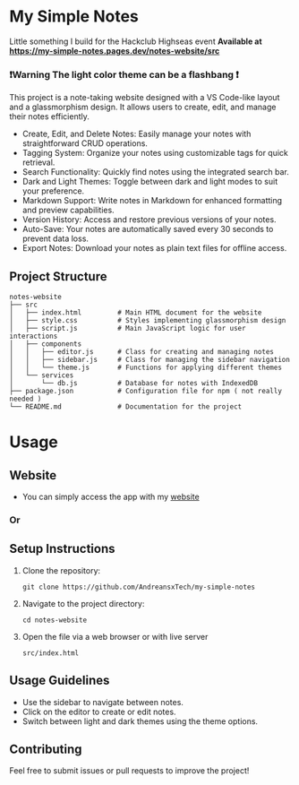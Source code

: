 # My Simple Notes 
Little something I build for the Hackclub Highseas event
**Available at https://my-simple-notes.pages.dev/notes-website/src**
### ❗Warning     The light color theme can be a flashbang ❗
This project is a note-taking website designed with a VS Code-like layout and a glassmorphism design. It allows users to create, edit, and manage their notes efficiently.

- Create, Edit, and Delete Notes: Easily manage your notes with straightforward CRUD operations.
- Tagging System: Organize your notes using customizable tags for quick retrieval.
- Search Functionality: Quickly find notes using the integrated search bar.
- Dark and Light Themes: Toggle between dark and light modes to suit your preference.
- Markdown Support: Write notes in Markdown for enhanced formatting and preview capabilities.
- Version History: Access and restore previous versions of your notes.
- Auto-Save: Your notes are automatically saved every 30 seconds to prevent data loss.
- Export Notes: Download your notes as plain text files for offline access.

## Project Structure

```
notes-website
├── src
│   ├── index.html         # Main HTML document for the website
│   ├── style.css          # Styles implementing glassmorphism design
│   ├── script.js          # Main JavaScript logic for user interactions
│   ├── components
│   │   ├── editor.js      # Class for creating and managing notes
│   │   ├── sidebar.js     # Class for managing the sidebar navigation
│   │   └── theme.js       # Functions for applying different themes
│   └── services
│       └── db.js          # Database for notes with IndexedDB
├── package.json           # Configuration file for npm ( not really needed )
└── README.md              # Documentation for the project
```
# Usage
## Website
- You can simply access the app with my <a href="my-simple-notes.pages.dev/notes-website/src">website</a>
### Or

## Setup Instructions

1. Clone the repository:
   ```
   git clone https://github.com/AndreansxTech/my-simple-notes
   ```

2. Navigate to the project directory:
   ```
   cd notes-website
   ```

3. Open the file via a web browser or with live server 
   ```
   src/index.html
   ```


## Usage Guidelines

- Use the sidebar to navigate between notes.
- Click on the editor to create or edit notes.
- Switch between light and dark themes using the theme options.

## Contributing

Feel free to submit issues or pull requests to improve the project!